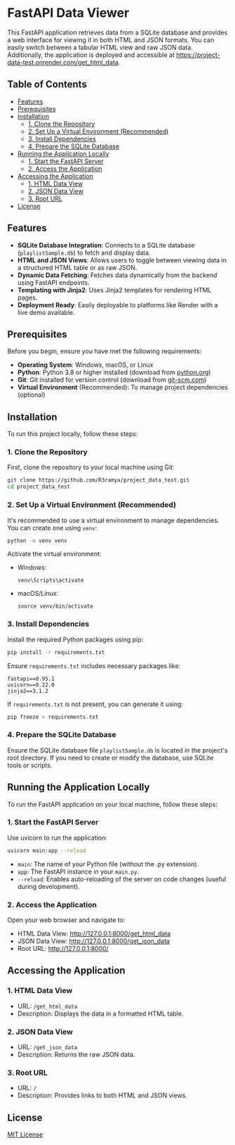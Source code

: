 # FastAPI Data Viewer

This FastAPI application retrieves data from a SQLite database and provides a web interface for viewing it in both HTML and JSON formats. You can easily switch between a tabular HTML view and raw JSON data. Additionally, the application is deployed and accessible at https://project-data-test.onrender.com/get_html_data.

## Table of Contents

- [Features](#features)
- [Prerequisites](#prerequisites)
- [Installation](#installation)
  - [1. Clone the Repository](#1-clone-the-repository)
  - [2. Set Up a Virtual Environment (Recommended)](#2-set-up-a-virtual-environment-recommended)
  - [3. Install Dependencies](#3-install-dependencies)
  - [4. Prepare the SQLite Database](#4-prepare-the-sqlite-database)
- [Running the Application Locally](#running-the-application-locally)
  - [1. Start the FastAPI Server](#1-start-the-fastapi-server)
  - [2. Access the Application](#2-access-the-application)
- [Accessing the Application](#accessing-the-application)
  - [1. HTML Data View](#1-html-data-view)
  - [2. JSON Data View](#2-json-data-view)
  - [3. Root URL](#3-root-url)
- [License](#license)

## Features

- **SQLite Database Integration**: Connects to a SQLite database (`playlistSample.db`) to fetch and display data.
- **HTML and JSON Views**: Allows users to toggle between viewing data in a structured HTML table or as raw JSON.
- **Dynamic Data Fetching**: Fetches data dynamically from the backend using FastAPI endpoints.
- **Templating with Jinja2**: Uses Jinja2 templates for rendering HTML pages.
- **Deployment Ready**: Easily deployable to platforms like Render with a live demo available.

## Prerequisites

Before you begin, ensure you have met the following requirements:

- **Operating System**: Windows, macOS, or Linux
- **Python**: Python 3.8 or higher installed (download from [python.org](https://www.python.org/))
- **Git**: Git installed for version control (download from [git-scm.com](https://git-scm.com/))
- **Virtual Environment** (Recommended): To manage project dependencies (optional)

## Installation

To run this project locally, follow these steps:

### 1. Clone the Repository

First, clone the repository to your local machine using Git:

```bash
git clone https://github.com/R3ramya/project_data_test.git
cd project_data_test
```

### 2. Set Up a Virtual Environment (Recommended)

It's recommended to use a virtual environment to manage dependencies. You can create one using `venv`:

```bash
python -m venv venv
```

Activate the virtual environment:

- Windows:
  ```
  venv\Scripts\activate
  ```
- macOS/Linux:
  ```
  source venv/bin/activate
  ```

### 3. Install Dependencies

Install the required Python packages using pip:

```bash
pip install -r requirements.txt
```

Ensure `requirements.txt` includes necessary packages like:

```
fastapi==0.95.1
uvicorn==0.22.0
jinja2==3.1.2
```

If `requirements.txt` is not present, you can generate it using:

```bash
pip freeze > requirements.txt
```

### 4. Prepare the SQLite Database

Ensure the SQLite database file `playlistSample.db` is located in the project's root directory. If you need to create or modify the database, use SQLite tools or scripts.

## Running the Application Locally

To run the FastAPI application on your local machine, follow these steps:

### 1. Start the FastAPI Server

Use uvicorn to run the application:

```bash
uvicorn main:app --reload
```

- `main`: The name of your Python file (without the .py extension).
- `app`: The FastAPI instance in your `main.py`.
- `--reload`: Enables auto-reloading of the server on code changes (useful during development).

### 2. Access the Application

Open your web browser and navigate to:

- HTML Data View: http://127.0.0.1:8000/get_html_data
- JSON Data View: http://127.0.0.1:8000/get_json_data
- Root URL: http://127.0.0.1:8000/

## Accessing the Application

### 1. HTML Data View

- URL: `/get_html_data`
- Description: Displays the data in a formatted HTML table.

### 2. JSON Data View

- URL: `/get_json_data`
- Description: Returns the raw JSON data.

### 3. Root URL

- URL: `/`
- Description: Provides links to both HTML and JSON views.

## License

[MIT License](https://opensource.org/licenses/MIT)
